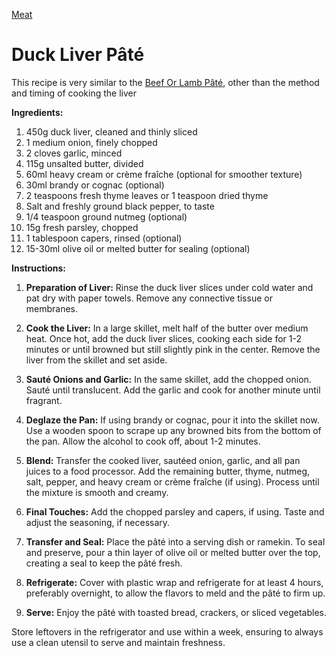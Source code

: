 <link rel="stylesheet" href="../../styles.css">

[Meat](../Meat)

# Duck Liver Pâté

This recipe is very similar to the [Beef Or Lamb Pâté](BeefOrLambPate.md), other than the method and timing of cooking the liver

**Ingredients:**
1. 450g duck liver, cleaned and thinly sliced
2. 1 medium onion, finely chopped
3. 2 cloves garlic, minced
4. 115g unsalted butter, divided
5. 60ml heavy cream or crème fraîche (optional for smoother texture)
6. 30ml brandy or cognac (optional)
7. 2 teaspoons fresh thyme leaves or 1 teaspoon dried thyme
8. Salt and freshly ground black pepper, to taste
9. 1/4 teaspoon ground nutmeg (optional)
10. 15g fresh parsley, chopped
11. 1 tablespoon capers, rinsed (optional)
12. 15-30ml olive oil or melted butter for sealing (optional)

**Instructions:**

1. **Preparation of Liver:** Rinse the duck liver slices under cold water and pat dry with paper towels. Remove any connective tissue or membranes.

2. **Cook the Liver:** In a large skillet, melt half of the butter over medium heat. Once hot, add the duck liver slices, cooking each side for 1-2 minutes or until browned but still slightly pink in the center. Remove the liver from the skillet and set aside.

3. **Sauté Onions and Garlic:** In the same skillet, add the chopped onion. Sauté until translucent. Add the garlic and cook for another minute until fragrant.

4. **Deglaze the Pan:** If using brandy or cognac, pour it into the skillet now. Use a wooden spoon to scrape up any browned bits from the bottom of the pan. Allow the alcohol to cook off, about 1-2 minutes.

5. **Blend:** Transfer the cooked liver, sautéed onion, garlic, and all pan juices to a food processor. Add the remaining butter, thyme, nutmeg, salt, pepper, and heavy cream or crème fraîche (if using). Process until the mixture is smooth and creamy.

6. **Final Touches:** Add the chopped parsley and capers, if using. Taste and adjust the seasoning, if necessary.

7. **Transfer and Seal:** Place the pâté into a serving dish or ramekin. To seal and preserve, pour a thin layer of olive oil or melted butter over the top, creating a seal to keep the pâté fresh.

8. **Refrigerate:** Cover with plastic wrap and refrigerate for at least 4 hours, preferably overnight, to allow the flavors to meld and the pâté to firm up.

9. **Serve:** Enjoy the pâté with toasted bread, crackers, or sliced vegetables. 

Store leftovers in the refrigerator and use within a week, ensuring to always use a clean utensil to serve and maintain freshness.